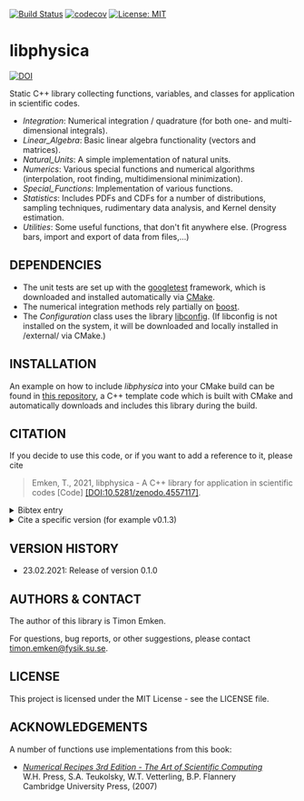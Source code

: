 [![Build Status](https://github.com/temken/libphysica/workflows/Build%20Status/badge.svg)](https://github.com/temken/libphysica/actions)
[![codecov](https://codecov.io/gh/temken/libphysica/branch/main/graph/badge.svg)](https://codecov.io/gh/temken/libphysica)
[![License: MIT](https://img.shields.io/badge/License-MIT-blue.svg)](https://opensource.org/licenses/MIT)

# libphysica
[![DOI](https://zenodo.org/badge/261012574.svg)](https://zenodo.org/badge/latestdoi/261012574)

Static C++ library collecting functions, variables, and classes for application in scientific codes.

- *Integration*: Numerical integration / quadrature (for both one- and multi-dimensional integrals).
- *Linear_Algebra*: Basic linear algebra functionality (vectors and matrices).
- *Natural_Units*: A simple implementation of natural units.
- *Numerics*: Various special functions and numerical algorithms (interpolation, root finding, multidimensional minimization).
- *Special_Functions*: Implementation of various functions.
- *Statistics*: Includes PDFs and CDFs for a number of distributions, sampling techniques, rudimentary data analysis, and Kernel density estimation.
- *Utilities*: Some useful functions, that don't fit anywhere else. (Progress bars, import and export of data from files,...)

## DEPENDENCIES

- The unit tests are set up with the [googletest](https://github.com/google/googletest) framework, which is downloaded and installed automatically via [CMake](https://cmake.org/).
- The numerical integration methods rely partially on [boost](https://www.boost.org/).
- The *Configuration* class uses the library [libconfig](https://hyperrealm.github.io/libconfig/). (If libconfig is not installed on the system, it will be downloaded and locally installed in /external/ via CMake.)

## INSTALLATION

An example on how to include *libphysica* into your CMake build can be found in [this repository](https://github.com/temken/template_cpp_cmake_libphysica), a C++ template code which is built with CMake and automatically downloads and includes this library during the build.

## CITATION

If you decide to use this code, or if you want to add a reference to it, please cite

> Emken, T., 2021, libphysica - A C++ library for application in scientific codes [Code] [[DOI:10.5281/zenodo.4557117]](https://doi.org/10.5281/zenodo.4557117).

<details><summary>Bibtex entry</summary>
<p>

```
@software{libphysica,
  author = {Emken, Timon},
  title = {{libphysica - A C++ library for application in scientific codes [Code]}},
  year         = {2020},
  publisher    = {Zenodo},
  doi          = {DOI:10.5281/zenodo.4557117},
  url          = {https://doi.org/10.5281/zenodo.4557117},
  howpublished={The code can be found under \url{https://github.com/temken/libphysica}.}
}
```
</p>
</details>

<details><summary>Cite a specific version (for example v0.1.3)</summary>
<p>
If you want to cite a specific version, e.g. v0.1.3, please cite the respective DOI that you can find [here](https://doi.org/10.5281/zenodo.4557117),

> Emken, T., 2021, libphysica - A C++ library for application in scientific codes [Code, v0.1.3] [[DOI:10.5281/zenodo.6045459]](https://doi.org/10.5281/zenodo.6045459).

And the corresponding bibtex entry:

```
@software{libphysica_0_1_3,
  author = {Emken, Timon},
  title = {{libphysica - A C++ library for application in scientific codes [Code, v0.1.3]}},
  year         = {2020},
  publisher    = {Zenodo},
  version      = {v0.1.3},
  doi          = {DOI:10.5281/zenodo.6045459},
  url          = {https://doi.org/10.5281/zenodo.6045459},
  howpublished={The code can be found under \url{https://github.com/temken/libphysica}.}
}
```
</p>
</details>

## VERSION HISTORY

- 23.02.2021: Release of version 0.1.0

## AUTHORS & CONTACT

The author of this library is Timon Emken.

For questions, bug reports, or other suggestions, please contact [timon.emken@fysik.su.se](mailto:timon.emken@fysik.su.se).

## LICENSE

This project is licensed under the MIT License - see the LICENSE file.

## ACKNOWLEDGEMENTS

A number of functions use implementations from this book:

- [*Numerical Recipes 3rd Edition -  The Art of Scientific Computing*](https://en.wikipedia.org/wiki/Numerical_Recipes)  
W.H. Press, S.A. Teukolsky, W.T. Vetterling, B.P. Flannery   
Cambridge University Press, (2007)
